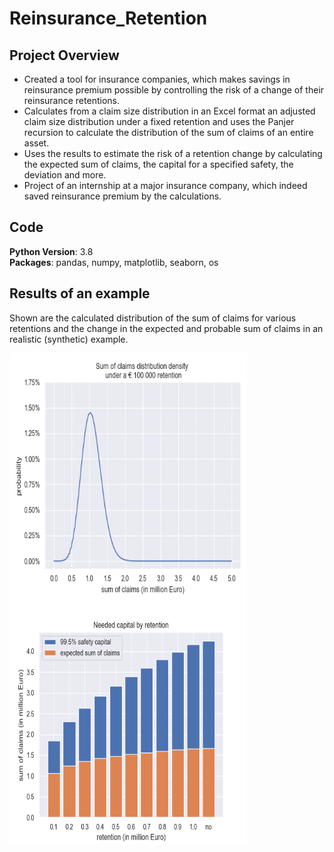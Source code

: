 # Reinsurance_Retention

## Project Overview
* Created a tool for insurance companies, which makes savings in reinsurance premium possible by controlling the risk of a change of their reinsurance retentions.
* Calculates from a claim size distribution in an Excel format an adjusted claim size distribution under a fixed retention and uses the Panjer recursion to calculate the distribution of the sum of claims of an entire asset.
* Uses the results to estimate the risk of a retention change by calculating the expected sum of claims, the capital for a specified safety, the deviation and more.
* Project of an internship at a major insurance company, which indeed saved reinsurance premium by the calculations.

## Code
**Python Version**: 3.8\
**Packages**: pandas, numpy, matplotlib, seaborn, os

## Results of an example
Shown are the calculated distribution of the sum of claims for various retentions and the change in the expected and probable sum of claims in an realistic (synthetic) example.

<img align="left" width="380" height="400" src="https://raw.githubusercontent.com/Olhaau/Reinsurance_retention/master/SumOfClaims.gif">
<img align="left" width="380" height="385" src="https://raw.githubusercontent.com/Olhaau/Reinsurance_retention/master/EstimatedSafetyCapital.png">
